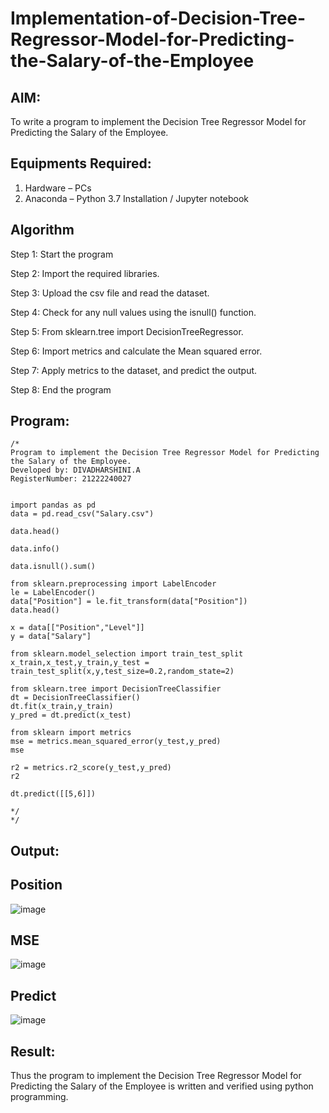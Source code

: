 # Implementation-of-Decision-Tree-Regressor-Model-for-Predicting-the-Salary-of-the-Employee

## AIM:
To write a program to implement the Decision Tree Regressor Model for Predicting the Salary of the Employee.

## Equipments Required:
1. Hardware – PCs
2. Anaconda – Python 3.7 Installation / Jupyter notebook

## Algorithm
Step 1: Start the program

Step 2: Import the required libraries.

Step 3: Upload the csv file and read the dataset.

Step 4: Check for any null values using the isnull() function.

Step 5: From sklearn.tree import DecisionTreeRegressor.

Step 6: Import metrics and calculate the Mean squared error.

Step 7: Apply metrics to the dataset, and predict the output.

Step 8: End the program

## Program:
```
/*
Program to implement the Decision Tree Regressor Model for Predicting the Salary of the Employee.
Developed by: DIVADHARSHINI.A
RegisterNumber: 21222240027


import pandas as pd
data = pd.read_csv("Salary.csv")

data.head()

data.info()

data.isnull().sum()

from sklearn.preprocessing import LabelEncoder
le = LabelEncoder()
data["Position"] = le.fit_transform(data["Position"])
data.head()

x = data[["Position","Level"]]
y = data["Salary"]

from sklearn.model_selection import train_test_split
x_train,x_test,y_train,y_test =
train_test_split(x,y,test_size=0.2,random_state=2)

from sklearn.tree import DecisionTreeClassifier
dt = DecisionTreeClassifier()
dt.fit(x_train,y_train)
y_pred = dt.predict(x_test)

from sklearn import metrics
mse = metrics.mean_squared_error(y_test,y_pred)
mse

r2 = metrics.r2_score(y_test,y_pred)
r2

dt.predict([[5,6]])

*/
*/
```

## Output:

## Position

![image](https://github.com/user-attachments/assets/b0002ca2-b3c9-429f-af48-8fe612695165)

## MSE

![image](https://github.com/user-attachments/assets/f135a25c-e462-4b5b-aca1-37e7cfcdd2e1)

## Predict

![image](https://github.com/user-attachments/assets/98a06781-0594-4eba-8864-e13be6b07364)


## Result:
Thus the program to implement the Decision Tree Regressor Model for Predicting the Salary of the Employee is written and verified using python programming.

